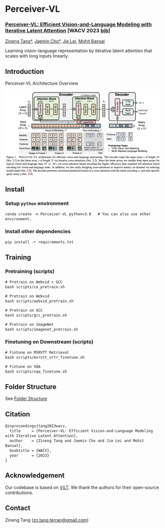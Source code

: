 # Perceiver-VL

### **[Perceiver-VL: Efficient Vision-and-Language Modeling with Iterative Latent Attention]() [WACV 2023 [bib](https://github.com/zinengtang/Perceiver_VL#citation)]**  
[Zineng Tang*](https://zinengtang.github.io/), [Jaemin Cho*](https://j-min.io/), [Jie Lei](https://jayleicn.github.io/), [Mohit Bansal](https://www.cs.unc.edu/~mbansal/)   

Learning vision-language representation by iterative latent attention that scales with long inputs linearly.

## Introduction
<!-- <p align="center">
  <big><b>Perceiver-VL: Efficient Vision-and-Language Modeling with Iterative Latent Attention (WACV 2023)</b></big>
</p>


<p align="center">
  <big><b>Zineng Tang*, Jaemin Cho*, Jie Lei, Mohit Bansal</b></big>
</p> -->

Perceiver-VL Architecture Overview

<p align="center">
  <img align="middle" width="800" src="assets/architecture.png"/>
</p>


## Install
### Setup `python` environment
```
conda create -n Perceiver-VL python=3.8   # You can also use other environment.
```

### Install other dependencies
```
pip install -r requirements.txt
```


## Training

### Pretraining (scripts)

```
# Pretrain on Webvid + GCC
bash scripts/co_pretrain.sh
```

```
# Pretrain on Webvid
bash scripts/webvid_pretrain.sh
```

```
# Pretrain on GCC
bash scripts/gcc_pretrain.sh
```

```
# Pretrain on ImageNet
bash scripts/imagenet_pretrain.sh
```

### Finetuning on Downstream (scripts)

```
# Fintune on MSRVTT Retrieval
bash scripts/msrvtt_vrtr_finetune.sh
```

```
# Fintune on VQA
bash scripts/vqa_finetune.sh
```

<!-- ## Released Models

The model weights are hosted in [Huggingface Hub](https://huggingface.co/Perceiver-VL/models/tree/main).  

The details of each released Perceiver-VL models are described in the table below.  

| Training    | Component | Link |
| --- | --- | --- |
| Pre-trained on Webvid + GCC videos and images|Encoder + Decoder|[[link]](https://huggingface.co/Percever-VL/models/resolve/main/Percever-VL.ckpt)|
 -->


## Folder Structure

See [Folder Structure](CODE.md)

## Citation
```
@inproceedings{tang2023wacv,
  title     = {Perceiver-VL: Efficient Vision-and-Language Modeling with Iterative Latent Attention},
  author    = {Zineng Tang and Jaemin Cho and Jie Lei and Mohit Bansal},
  booktitle = {WACV},
  year      = {2023}
}
```

## Acknowledgement

Our codebase is based on [ViLT](https://github.com/dandelin/ViLT). 
We thank the authors for their open-source contributions.

## Contact

Zineng Tang (zn.tang.terran@gmail.com)

